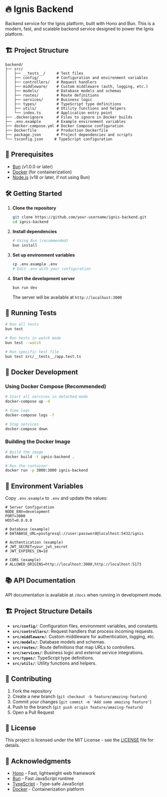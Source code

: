 # 🔥 Ignis Backend

Backend service for the Ignis platform, built with Hono and Bun. This is a modern, fast, and scalable backend service designed to power the Ignis platform.

## 🏗️ Project Structure

```
backend/
├── src/
│   ├── __tests__/     # Test files
│   ├── config/        # Configuration and environment variables
│   ├── controllers/   # Request handlers
│   ├── middleware/    # Custom middleware (auth, logging, etc.)
│   ├── models/        # Database models and schemas
│   ├── routes/        # Route definitions
│   ├── services/      # Business logic
│   ├── types/         # TypeScript type definitions
│   ├── utils/         # Utility functions and helpers
│   └── index.ts       # Application entry point
├── .dockerignore      # Files to ignore in Docker builds
├── .env.example       # Example environment variables
├── docker-compose.yml # Docker Compose configuration
├── Dockerfile         # Production Dockerfile
├── package.json       # Project dependencies and scripts
└── tsconfig.json     # TypeScript configuration
```

## 🚀 Prerequisites

- [Bun](https://bun.sh/) (v1.0.0 or later)
- [Docker](https://www.docker.com/) (for containerization)
- [Node.js](https://nodejs.org/) (v18 or later, if not using Bun)

## 🛠️ Getting Started

1. **Clone the repository**
   ```bash
   git clone https://github.com/your-username/ignis-backend.git
   cd ignis-backend
   ```

2. **Install dependencies**
   ```bash
   # Using Bun (recommended)
   bun install
   ```

3. **Set up environment variables**
   ```bash
   cp .env.example .env
   # Edit .env with your configuration
   ```

4. **Start the development server**
   ```bash
   bun run dev
   ```

   The server will be available at `http://localhost:3000`

## 🧪 Running Tests

```bash
# Run all tests
bun test

# Run tests in watch mode
bun test --watch

# Run specific test file
bun test src/__tests__/app.test.ts
```

## 🐳 Docker Development

### Using Docker Compose (Recommended)

```bash
# Start all services in detached mode
docker-compose up -d

# View logs
docker-compose logs -f

# Stop services
docker-compose down
```

### Building the Docker Image

```bash
# Build the image
docker build -t ignis-backend .

# Run the container
docker run -p 3000:3000 ignis-backend
```

## 🔧 Environment Variables

Copy `.env.example` to `.env` and update the values:

```env
# Server Configuration
NODE_ENV=development
PORT=3000
HOST=0.0.0.0

# Database (example)
# DATABASE_URL=postgresql://user:password@localhost:5432/ignis

# Authentication (example)
# JWT_SECRET=your_jwt_secret
# JWT_EXPIRES_IN=1d

# CORS (example)
# ALLOWED_ORIGINS=http://localhost:3000,http://localhost:5173
```

## 📚 API Documentation

API documentation is available at `/docs` when running in development mode.

## 🏗️ Project Structure Details

- **`src/config/`**: Configuration files, environment variables, and constants.
- **`src/controllers/`**: Request handlers that process incoming requests.
- **`src/middleware/`**: Custom middleware for authentication, logging, etc.
- **`src/models/`**: Database models and schemas.
- **`src/routes/`**: Route definitions that map URLs to controllers.
- **`src/services/`**: Business logic and external service integrations.
- **`src/types/`**: TypeScript type definitions.
- **`src/utils/`**: Utility functions and helpers.

## 🤝 Contributing

1. Fork the repository
2. Create a new branch (`git checkout -b feature/amazing-feature`)
3. Commit your changes (`git commit -m 'Add some amazing feature'`)
4. Push to the branch (`git push origin feature/amazing-feature`)
5. Open a Pull Request

## 📄 License

This project is licensed under the MIT License - see the [LICENSE](LICENSE) file for details.

## 🙏 Acknowledgments

- [Hono](https://hono.dev/) - Fast, lightweight web framework
- [Bun](https://bun.sh/) - Fast JavaScript runtime
- [TypeScript](https://www.typescriptlang.org/) - Type-safe JavaScript
- [Docker](https://www.docker.com/) - Containerization platform
